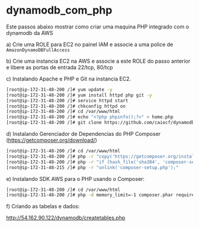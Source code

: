 # dynamodb_com_php
Este passos abaixo mostrar como criar uma maquina PHP integrado com o dynamodb da AWS

a) Crie uma ROLE para EC2 no painel IAM e associe a uma police de `AmazonDynamoDBFullAccess`

b) Crie uma instancia EC2 na AWS e associe a este ROLE do passo anterior e libere as portas de entrada 22/tcp, 80/tcp

c) Instalando Apache e PHP e Git na instancia EC2.
```bash
[root@ip-172-31-48-200 /]# yum update -y
[root@ip-172-31-48-200 /]# yum install httpd php git -y
[root@ip-172-31-48-200 /]# service httpd start
[root@ip-172-31-48-200 /]# chkconfig httpd on
[root@ip-172-31-48-200 /]# cd /var/www/html
[root@ip-172-31-48-200 /]# echo "<?php phpinfo();?>" > home.php
[root@ip-172-31-48-200 /]# git clone https://github.com/caiocf/dynamodb_com_php.git
```

d) Instalando Gerenciador de Dependencias do PHP Composer (https://getcomposer.org/download/)
```bash
[root@ip-172-31-48-200 /]# cd /var/www/html
[root@ip-172-31-48-200 /]# php -r "copy('https://getcomposer.org/installer', 'composer-setup.php');"
[root@ip-172-31-48-200 /]# php -r "if (hash_file('sha384', 'composer-setup.php') === '756890a4488ce9024fc62c56153228907f1545c228516cbf63f885e036d37e9a59d27d63f46af1d4d07ee0f76181c7d3') { echo 'Installer verified'; } else { echo 'Installer corrupt'; unlink('composer-setup.php'); } echo PHP_EOL;"
[root@ip-172-31-48-215 /]# php -r "unlink('composer-setup.php');"
```

e) Instalando SDK AWS para o PHP usando o Composer:
```bash
[root@ip-172-31-48-200 /]# cd /var/www/html
[root@ip-172-31-48-200 /]# php -d memory_limit=-1 composer.phar require aws/aws-sdk-php
```

f) Criando as tabelas e dados:

http://54.162.90.122/dynamodb/createtables.php
